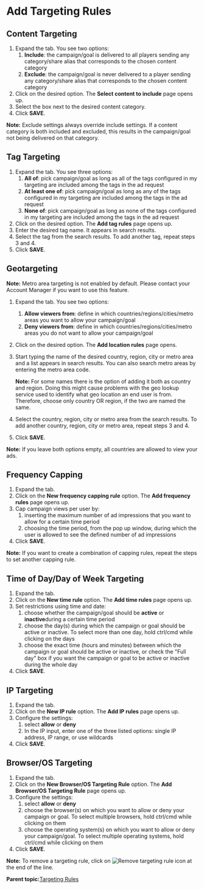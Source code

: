 # Add Targeting Rules

## Content Targeting

1.  Expand the tab. You see two options:
    1.  **Include**: the campaign/goal is delivered to all players sending any category/share alias that corresponds to the chosen content category
    2.  **Exclude**: the campaign/goal is never delivered to a player sending any category/share alias that corresponds to the chosen content category
2.  Click on the desired option. The **Select content to include** page opens up.
3.  Select the box next to the desired content category.
4.  Click **SAVE**.

**Note:** Exclude settings always override include settings. If a content category is both included and excluded, this results in the campaign/goal not being delivered on that category.

## Tag Targeting

1.  Expand the tab. You see three options:
    1.  **All of**: pick campaign/goal as long as all of the tags configured in my targeting are included among the tags in the ad request
    2.  **At least one of**: pick campaign/goal as long as any of the tags configured in my targeting are included among the tags in the ad request
    3.  **None of**: pick campaign/goal as long as none of the tags configured in my targeting are included among the tags in the ad request
2.  Click on the desired option. The **Add tag rules** page opens up.
3.  Enter the desired tag name. It appears in search results.
4.  Select the tag from the search results. To add another tag, repeat steps 3 and 4.
5.  Click **SAVE**.

## Geotargeting

**Note:** Metro area targeting is not enabled by default. Please contact your Account Manager if you want to use this feature.

1.  Expand the tab. You see two options:
    1.  **Allow viewers from**: define in which countries/regions/cities/metro areas you want to allow your campaign/goal
    2.  **Deny viewers from**: define in which countries/regions/cities/metro areas you do not want to allow your campaign/goal
2.  Click on the desired option. The **Add location rules** page opens.
3.  Start typing the name of the desired country, region, city or metro area and a list appears in search results. You can also search metro areas by entering the metro area code.

    **Note:** For some names there is the option of adding it both as country and region. Doing this might cause problems with the geo lookup service used to identify what geo location an end user is from. Therefore, choose only country OR region, if the two are named the same.

4.  Select the country, region, city or metro area from the search results. To add another country, region, city or metro area, repeat steps 3 and 4.
5.  Click **SAVE**.

**Note:** If you leave both options empty, all countries are allowed to view your ads.

## Frequency Capping

1.  Expand the tab.
2.  Click on the **New frequency capping rule** option. The **Add frequency rules** page opens up.
3.  Cap campaign views per user by:
    1.  inserting the maximum number of ad impressions that you want to allow for a certain time period
    2.  choosing the time period, from the pop up window, during which the user is allowed to see the defined number of ad impressions
4.  Click **SAVE**.

**Note:** If you want to create a combination of capping rules, repeat the steps to set another capping rule.

## Time of Day/Day of Week Targeting

1.  Expand the tab.
2.  Click on the **New time rule** option. The **Add time rules** page opens up.
3.  Set restrictions using time and date:
    1.  choose whether the campaign/goal should be **active** or **inactive**during a certain time period
    2.  choose the day\(s\) during which the campaign or goal should be active or inactive. To select more than one day, hold ctrl/cmd while clicking on the days
    3.  choose the exact time \(hours and minutes\) between which the campaign or goal should be active or inactive, or check the "Full day" box if you want the campaign or goal to be active or inactive during the whole day
4.  Click **SAVE**.

## IP Targeting

1.  Expand the tab.
2.  Click on the **New IP rule** option. The **Add IP rules** page opens up.
3.  Configure the settings:
    1.  select **allow** or **deny**
    2.  In the IP input, enter one of the three listed options: single IP address, IP range, or use wildcards
4.  Click **SAVE**.

## Browser/OS Targeting

1.  Expand the tab.
2.  Click on the **New Browser/OS Targeting Rule** option. The **Add Browser/OS Targeting Rule** page opens up.
3.  Configure the settings:
    1.  select **allow** or **deny**
    2.  choose the browser\(s\) on which you want to allow or deny your campaign or goal. To select multiple browsers, hold ctrl/cmd while clicking on them
    3.  choose the operating system\(s\) on which you want to allow or deny your campaign/goal. To select multiple operating systems, hold ctrl/cmd while clicking on them
4.  Click **SAVE**.

**Note:** To remove a targeting rule, click on ![Remove targeting rule icon](../../image/pulse_targeting_rules_remove_icon.png) at the end of the line.

**Parent topic:**[Targeting Rules](../../../oadtech/ad_serving/ug/targeting_rules.md)

